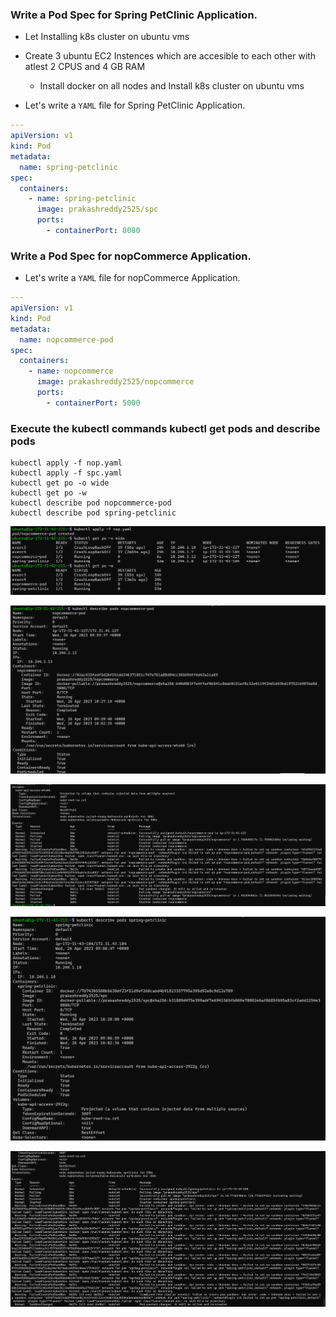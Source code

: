 ### Write a Pod Spec for Spring PetClinic Application.

* Let Installing k8s cluster on ubuntu vms

* Create 3 ubuntu EC2 Instences which are accesible to each other with atlest 2 CPUS and 4 GB RAM
    * Install docker on all nodes and Install k8s cluster on ubuntu vms

* Let's write a `YAML` file for Spring PetClinic Application.

```yaml
---
apiVersion: v1
kind: Pod
metadata:
  name: spring-petclinic
spec:
  containers:
    - name: spring-petclinic
      image: prakashreddy2525/spc
      ports:
        - containerPort: 8080
```
### Write a Pod Spec for nopCommerce Application.

* Let's write a `YAML` file for nopCommerce Application.

```yaml
---
apiVersion: v1
kind: Pod
metadata:
  name: nopcommerce-pod
spec:
  containers:
    - name: nopcommerce
      image: prakashreddy2525/nopcommerce
      ports:
        - containerPort: 5000
```
### Execute the kubectl commands kubectl get pods and describe pods

```
kubectl apply -f nop.yaml
kubectl apply -f spc.yaml
kubectl get po -o wide
kubectl get po -w
kubectl describe pod nopcommerce-pod
kubectl describe pod spring-petclinic
```

![preview](./Images/Image1.png)

![preview](./Images/Image2.png)

![preview](./Images/Image3.png)

![preview](./Images/Image4.png)

![preview](./Images/Image5.png)



